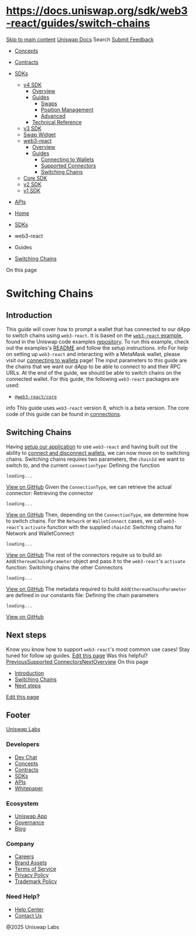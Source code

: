 # https://docs.uniswap.org/sdk/web3-react/guides/switch-chains

[Skip to main content](https://docs.uniswap.org/sdk/web3-react/guides/switch-chains#__docusaurus_skipToContent_fallback)
[Uniswap Docs](https://docs.uniswap.org/)
Search
[Submit Feedback](https://docs.google.com/forms/d/e/1FAIpQLSdjSkZam8KiatL9XACRVxCHjDJjaPGbls77PCXDKFn4JwykXg/viewform)
  * [Concepts](https://docs.uniswap.org/concepts/overview)
  * [Contracts](https://docs.uniswap.org/contracts/v4/overview)
  * [SDKs](https://docs.uniswap.org/sdk/v4/overview)
    * [v4 SDK](https://docs.uniswap.org/sdk/v4/overview)
      * [Overview](https://docs.uniswap.org/sdk/v4/overview)
      * [Guides](https://docs.uniswap.org/sdk/v4/guides/swaps/quoting)
        * [Swaps](https://docs.uniswap.org/sdk/v4/guides/swaps/quoting)
        * [Position Management](https://docs.uniswap.org/sdk/v4/guides/liquidity/position-minting)
        * [Advanced](https://docs.uniswap.org/sdk/v4/guides/advanced/pool-data)
      * [Technical Reference](https://docs.uniswap.org/sdk/v4/reference/overview)
    * [v3 SDK](https://docs.uniswap.org/sdk/v3/overview)
    * [Swap Widget](https://docs.uniswap.org/sdk/swap-widget/overview)
    * [web3-react](https://docs.uniswap.org/sdk/web3-react/overview)
      * [Overview](https://docs.uniswap.org/sdk/web3-react/overview)
      * [Guides](https://docs.uniswap.org/sdk/web3-react/guides/connect-wallet)
        * [Connecting to Wallets](https://docs.uniswap.org/sdk/web3-react/guides/connect-wallet)
        * [Supported Connectors](https://docs.uniswap.org/sdk/web3-react/guides/connectors)
        * [Switching Chains](https://docs.uniswap.org/sdk/web3-react/guides/switch-chains)
    * [Core SDK](https://docs.uniswap.org/sdk/core/overview)
    * [v2 SDK](https://docs.uniswap.org/sdk/v2/overview)
    * [v1 SDK](https://docs.uniswap.org/sdk/v1/overview)
  * [APIs](https://docs.uniswap.org/api/subgraph/overview)


  * [Home](https://docs.uniswap.org/)
  * [SDKs](https://docs.uniswap.org/sdk/v4/overview)
  * web3-react
  * Guides
  * [Switching Chains](https://docs.uniswap.org/sdk/web3-react/guides/switch-chains)


On this page
# Switching Chains
## Introduction[​](https://docs.uniswap.org/sdk/web3-react/guides/switch-chains#introduction "Direct link to Introduction")
This guide will cover how to prompt a wallet that has connected to our dApp to switch chains using `web3-react`. It is based on the [`web3-react` example](https://github.com/Uniswap/examples/tree/main/web3-react), found in the Uniswap code examples [repository](https://github.com/Uniswap/examples). To run this example, check out the examples's [README](https://github.com/Uniswap/examples/blob/main/web3-react/README.md) and follow the setup instructions.
info
For help on setting up `web3-react` and interacting with a MetaMask wallet, please visit our [connecting to wallets](https://docs.uniswap.org/sdk/web3-react/guides/connect-wallet) page!
The input parameters to this guide are the chains that we want our dApp to be able to connect to and their RPC URLs.
At the end of the guide, we should be able to switch chains on the connected wallet.
For this guide, the following `web3-react` packages are used:
  * [`@web3-react/core`](https://www.npmjs.com/package/@web3-react/core)


info
This guide uses `web3-react` version 8, which is a beta version.
The core code of this guide can be found in [connections](https://github.com/Uniswap/examples/blob/feat/web3-react/web3-react/src/libs/connections.ts).
## Switching Chains[​](https://docs.uniswap.org/sdk/web3-react/guides/switch-chains#switching-chains "Direct link to Switching Chains")
Having [setup our application](https://docs.uniswap.org/sdk/web3-react/guides/connect-wallet) to use `web3-react` and having built out the ability to [connect and disconnect wallets](https://docs.uniswap.org/sdk/web3-react/guides/connectors), we can now move on to switching chains.
Switching chains requires two parameters, the `chainId` we want to switch to, and the current `connectionType`:
Defining the function
```
loading...
```

[View on GitHub](https://github.com/Uniswap/examples/blob/8c0e36ca8d2ba4718af944094191f39da62a9c5c/web3-react/src/libs/connections.ts#L64)
Given the `ConnectionType`, we can retrieve the actual connector:
Retrieving the connector
```
loading...
```

[View on GitHub](https://github.com/Uniswap/examples/blob/8c0e36ca8d2ba4718af944094191f39da62a9c5c/web3-react/src/libs/connections.ts#L69)
Then, depending on the `ConnectionType`, we determine how to switch chains. For the `Network` or `WalletConnect` cases, we call `web3-react`'s `activate` function with the supplied `chainId`:
Switching chains for Network and WalletConnect
```
loading...
```

[View on GitHub](https://github.com/Uniswap/examples/blob/8c0e36ca8d2ba4718af944094191f39da62a9c5c/web3-react/src/libs/connections.ts#L71-L74)
The rest of the connectors require us to build an `AddEthereumChainParameter` object and pass it to the `web3-react`'s `activate` function:
Switching chains the other Connectors
```
loading...
```

[View on GitHub](https://github.com/Uniswap/examples/blob/8c0e36ca8d2ba4718af944094191f39da62a9c5c/web3-react/src/libs/connections.ts#L77-L84)
The metadata required to build `AddEthereumChainParameter` are defined in our constants file:
Defining the chain parameters
```
loading...
```

[View on GitHub](https://github.com/Uniswap/examples/blob/8c0e36ca8d2ba4718af944094191f39da62a9c5c/web3-react/src/libs/constants.ts#L27-L40)
## Next steps[​](https://docs.uniswap.org/sdk/web3-react/guides/switch-chains#next-steps "Direct link to Next steps")
Know you know how to support `web3-react`'s most common use cases! Stay tuned for follow up guides.
[Edit this page](https://github.com/uniswap/uniswap-docs/tree/main/docs/sdk/web3-react/guides/03-switch-chains.md)
Was this helpful?
[PreviousSupported Connectors](https://docs.uniswap.org/sdk/web3-react/guides/connectors)[NextOverview](https://docs.uniswap.org/sdk/core/overview)
On this page
  * [Introduction](https://docs.uniswap.org/sdk/web3-react/guides/switch-chains#introduction)
  * [Switching Chains](https://docs.uniswap.org/sdk/web3-react/guides/switch-chains#switching-chains)
  * [Next steps](https://docs.uniswap.org/sdk/web3-react/guides/switch-chains#next-steps)


[Edit this page](https://github.com/uniswap/uniswap-docs/tree/main/docs/sdk/web3-react/guides/03-switch-chains.md)
## Footer
[Uniswap Labs](https://docs.uniswap.org/)
### Developers
  * [Dev Chat](https://discord.com/invite/uniswap)
  * [Concepts](https://docs.uniswap.org/concepts/overview)
  * [Contracts](https://docs.uniswap.org/contracts/v4/overview)
  * [SDKs](https://docs.uniswap.org/sdk/v4/overview)
  * [APIs](https://docs.uniswap.org/api/subgraph/overview)
  * [Whitepaper](https://app.uniswap.org/whitepaper-v4.pdf)


### Ecosystem
  * [Uniswap App](https://app.uniswap.org/)
  * [Governance](https://www.uniswapfoundation.org/governance)
  * [Blog](https://blog.uniswap.org/)


### Company
  * [Careers](https://boards.greenhouse.io/uniswaplabs)
  * [Brand Assets](https://github.com/Uniswap/brand-assets/raw/main/Uniswap%20Brand%20Assets.zip)
  * [Terms of Service](https://support.uniswap.org/hc/en-us/articles/30935100859661-Uniswap-Labs-Terms-of-Service)
  * [Privacy Policy](https://support.uniswap.org/hc/en-us/articles/30934457771405-Uniswap-Labs-Privacy-Policy)
  * [Trademark Policy](https://support.uniswap.org/hc/en-us/articles/30934762216973-Uniswap-Labs-Trademark-Guidelines)


### Need Help?
  * [Help Center](https://support.uniswap.org/)
  * [Contact Us](https://support.uniswap.org/hc/en-us/requests/new)


@2025 Uniswap Labs
[](https://github.com/uniswap/uniswap-docs)[](https://twitter.com/Uniswap)[](https://discord.com/invite/uniswap)
